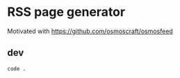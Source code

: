 # RSS page generator

Motivated with https://github.com/osmoscraft/osmosfeed

## dev

```shell
code .
```
